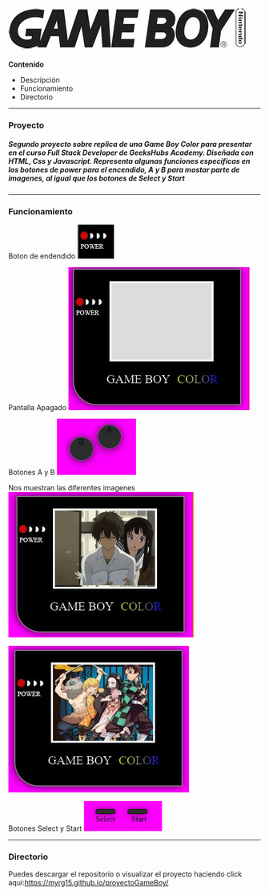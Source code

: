 ![alt text](/imag/logoGameBoy.jpg)
---
**Contenido**
- Descripción
- Funcionamiento 
- Directorio
---
### Proyecto

##### Segundo proyecto sobre replica de una Game Boy Color para presentar en el curso Full Stack Developer de GeeksHubs Academy. Diseñada con HTML, Css y Javascript. Representa algunas funciones especificas en los botones de power para el encendido, A y B para mostar parte de imagenes, al igual que los botones de Select y Start
---
### Funcionamiento 
Boton de endendido
![alt text](/imag/botonPower.JPG)

Pantalla Apagado
![alt text](/imag/pantallaApagado.JPG)

Botones A y B
![alt text](/imag/botonesA_B.JPG)

Nos muestran las diferentes imagenes
![alt text](/imag/animeJuntos.JPG)


![alt text](/imag/variosJuntos.JPG)

Botones Select y Start
![alt text](/imag/botonesSelectStart.JPG)

---
### Directorio
Puedes descargar el repositorio o visualizar el proyecto haciendo click aquí:https://myrg15.github.io/proyectoGameBoy/ 

